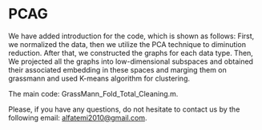 # PCAG  
We have added introduction for the code, which is shown as follows: First, we normalized the data, then we utilize the PCA technique to diminution reduction. After that, we constructed the graphs for each data type. Then, We projected all the graphs into low-dimensional subspaces and obtained their associated embedding in these spaces and marging them on grassmann and used K-means algorithm for clustering.  


The main code: GrassMann_Fold_Total_Cleaning.m.

Please, if you have any questions, do not hesitate to contact us by the following email: alfatemi2010@gmail.com.
